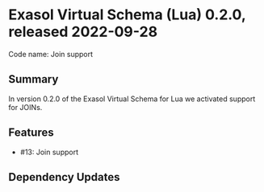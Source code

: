 # Exasol Virtual Schema (Lua) 0.2.0, released 2022-09-28

Code name: Join support

## Summary

In version 0.2.0 of the Exasol Virtual Schema for Lua we activated support for JOINs.

## Features

* #13: Join support

## Dependency Updates
